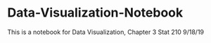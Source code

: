 # Data-Visualization-Notebook
This is a notebook for Data Visualization, Chapter 3 Stat 210 9/18/19
